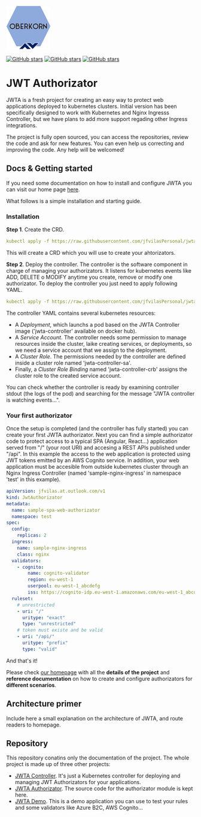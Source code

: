 ![logo](./_media/logo4.png)

[![GitHub stars](https://img.shields.io/github/stars/jfvilasPersonal/oberkorn.svg)](https://github.com/jfvilasPersonal/oberkorn/stargazers)
[![GitHub stars](https://img.shields.io/badge/contributions-welcome-orange.svg)](https://jfvilaspersonal.github.io/oberkorn/#/contributing)
[![GitHub stars](https://img.shields.io/badge/project-homepage-red.svg)](https://jfvilaspersonal.github.io/oberkorn)




# JWT Authorizator
JWTA is a fresh project for creating an easy way to protect web applications deployed to kubernetes clusters. Initial version has been specifically designed to work with Kubernetes and Nginx Ingresss Controller, but we have plans to add more support regading other Ingress integrations.

The project is fully open sourced, you can access the repositories, review the code and ask for new features. You can even help us correcting and improving the code. Any help will be welcomed!

## Docs & Getting started
If you need some documentation on how to install and configure JWTA you can visit our home page [here](https://jfvilaspersonal.github.io/jwtauthorizator).

What follows is a simple installation and starting guide.

### Installation
**Step 1**. Create the CRD.

```yaml
kubectl apply -f https://raw.githubusercontent.com/jfvilasPersonal/jwta-controller/main/crd/crd.yaml
```

This will create a CRD which you will use to create your ahtorizators.

**Step 2**. Deploy the controller.
The controller is the software component in charge of managing your authorizators. It listens for kubernetes events like ADD, DELETE o MODIFY anytime you create, remove or modify one authorizator. To deploy the controller you just need to apply following YAML.

```yaml
kubectl apply -f https://raw.githubusercontent.com/jfvilasPersonal/jwta-controller/main/crd/controller.yaml
```

The controller YAML contains several kubernetes resources:

 - A *Deployment*, which launchs a pod based on the JWTA Controller image ('jwta-controller' available on docker hub).
 - A *Service Account*. The controller needs some permission to manage resources inside the cluster, laike creating services, or deployments, so we need a service account that we assign to the deployment.
 - A *Cluster Role*. The permissions needed by the controller are defined inside a cluster role named 'jwta-controller-sa'.
 - Finally, a *Cluster Role Binding* named 'jwta-controller-crb' assigns the cluster role to the created service account.

You can check whether the controller is ready by examining controller stdout (the logs of the pod) and searching for the message "JWTA controller is watching events...".

### Your first authorizator
Once the setup is completed (and the controller has fully started) you can create your first JWTA authorizator. Next you can find a simple authorizator code to protect access to a typical SPA (Angular, React...) application served from "/" (your root URI) and accesing a REST APIs published under "/api". In this example the access to the web application is protected using JWT tokens emitted by an AWS Cognito service. In addition, your web application must be accesible from outside kubernetes cluster through an Nginx Ingress Controller (named 'sample-nginx-ingress' in namespace 'test' in this example).

```yaml
apiVersion: jfvilas.at.outlook.com/v1
kind: JwtAuthorizator
metadata:
  name: sample-spa-web-authorizator
  namespace: test
spec:
  config:
    replicas: 2
  ingress:
    name: sample-nginx-ingress
    class: nginx
  validators:
    - cognito:
        name: cognito-validator
        region: eu-west-1
        userpool: eu-west-1_abcdefg
        iss: https://cognito-idp.eu-west-1.amazonaws.com/eu-west-1_abcdefg
  ruleset:
    # unrestricted
    - uri: "/"
      uritype: "exact"
      type: "unrestricted"
    # token must existe and be valid
    - uri: "/api/"
      uritype: "prefix"
      type: "valid"
```

And that's it!

Please check [our homepage](https://jfvilaspersonal.github.io/jwtauthorizator) with all the **details of the project** and **reference documentation** on how to create and configure authorizators for **different scenarios**.


## Architecture primer
Include here a small explanation on the architecture of JWTA, and route readers to homepage.


## Repository
This repository conatins only the documentation of the project. The whole project is made up of three other projects:

  - [JWTA Controller](https://github.com/jfvilasPersonal/jwta-controller). It's just a Kubernetes controller for deploying and managing JWT Authorizators for your applications.
  - [JWTA Authorizator](https://github.com/jfvilasPersonal/jwta-authorizator). The source code for the authorizator module is kept here.
  - [JWTA Demo](https://github.com/jfvilasPersonal/jwta-demo). This is a demo application you can use to test your rules and some validators like Azure B2C, AWS Cognito...

